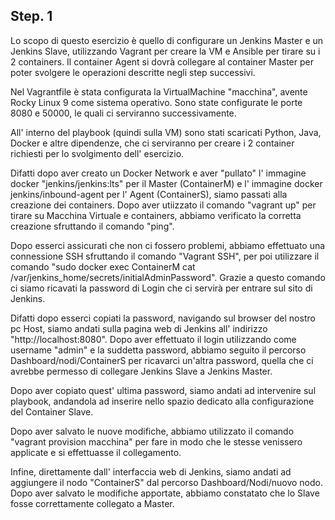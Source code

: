 
## Step. 1
Lo scopo di questo esercizio è quello di configurare un Jenkins Master e un Jenkins Slave, utilizzando Vagrant per creare la VM e Ansible per tirare su i 2 containers. Il container Agent si dovrà collegare al container Master per poter svolgere le operazioni descritte negli step successivi.

Nel Vagrantfile è stata configurata la VirtualMachine "macchina", avente Rocky Linux 9 come sistema operativo. Sono state configurate le porte 8080 e 50000, le quali ci serviranno successivamente.

All' interno del playbook (quindi sulla VM) sono stati scaricati Python, Java, Docker e altre dipendenze, che ci serviranno per creare i 2 container richiesti per lo svolgimento dell' esercizio.

Difatti dopo aver creato un Docker Network e aver "pullato" l' immagine docker "jenkins/jenkins:lts" per il Master (ContainerM) e l' immagine docker jenkins/inbound-agent per l' Agent (ContainerS), siamo passati alla creazione dei containers.
Dopo aver utiizzato il comando "vagrant up" per tirare su Macchina Virtuale e containers, abbiamo verificato la corretta creazione sfruttando il comando "ping". 

Dopo esserci assicurati che non ci fossero problemi, abbiamo effettuato una connessione SSH sfruttando il comando "Vagrant SSH", per poi utilizzare il comando "sudo docker exec ContainerM cat /var/jenkins_home/secrets/initialAdminPassword". Grazie a questo comando ci siamo ricavati la password di Login che ci servirà per entrare sul sito di Jenkins.

Difatti dopo esserci copiati la password, navigando sul browser del nostro pc Host, siamo andati sulla pagina web di Jenkins all' indirizzo "http://localhost:8080". Dopo aver effettuato il login utilizzando come username "admin" e la suddetta password, abbiamo seguito il percorso Dashboard/nodi/ContainerS per ricavarci un'altra password, quella che ci avrebbe permesso di collegare Jenkins Slave a Jenkins Master.

Dopo aver copiato quest' ultima password, siamo andati ad intervenire sul playbook, andandola ad inserire nello spazio dedicato alla configurazione del Container Slave. 

Dopo aver salvato le nuove modifiche, abbiamo utilizzato il comando "vagrant provision macchina" per fare in modo che le stesse venissero applicate e si effettuasse il collegamento.

Infine, direttamente dall' interfaccia web di Jenkins, siamo andati ad aggiungere il nodo "ContainerS" dal percorso Dashboard/Nodi/nuovo nodo. 
Dopo aver salvato le modifiche apportate, abbiamo constatato che lo Slave fosse correttamente collegato a Master.
